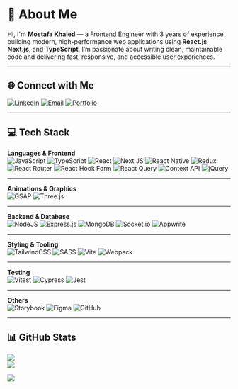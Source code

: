 # 💫 About Me
Hi, I'm **Mostafa Khaled** — a Frontend Engineer with 3 years of experience building modern, high-performance web applications using **React.js**, **Next.js**, and **TypeScript**. I’m passionate about writing clean, maintainable code and delivering fast, responsive, and accessible user experiences.

---

## 🌐 Connect with Me  

[![LinkedIn](https://img.shields.io/badge/LinkedIn-%230077B5.svg?style=flat-square&logo=linkedin&logoColor=white)](https://linkedin.com/in/mostafa-khaled-4527801b5)  [![Email](https://img.shields.io/badge/Email-D14836?style=flat-square&logo=gmail&logoColor=white)](mailto:m.khaled201774@gmail.com)  [![Portfolio](https://img.shields.io/badge/Portfolio-000000?style=flat-square&logo=About.me&logoColor=green)](https://portfolio2-rho-hazel.vercel.app/)

---

## 💻 Tech Stack

**Languages & Frontend**  
![JavaScript](https://img.shields.io/badge/javascript-%23323330.svg?style=flat-square&logo=javascript&logoColor=%23F7DF1E) ![TypeScript](https://img.shields.io/badge/typescript-%23007ACC.svg?style=flat-square&logo=typescript&logoColor=white) ![React](https://img.shields.io/badge/react-%2320232a.svg?style=flat-square&logo=react&logoColor=%2361DAFB) ![Next JS](https://img.shields.io/badge/Next-black?style=flat-square&logo=next.js&logoColor=white) ![React Native](https://img.shields.io/badge/react_native-%2320232a.svg?style=flat-square&logo=react&logoColor=%2361DAFB) ![Redux](https://img.shields.io/badge/redux-%23593d88.svg?style=flat-square&logo=redux&logoColor=white) ![React Router](https://img.shields.io/badge/React_Router-CA4245?style=flat-square&logo=react-router&logoColor=white) ![React Hook Form](https://img.shields.io/badge/React%20Hook%20Form-%23EC5990.svg?style=flat-square&logo=reacthookform&logoColor=white) ![React Query](https://img.shields.io/badge/-React%20Query-FF4154?style=flat-square&logo=react%20query&logoColor=white) ![Context API](https://img.shields.io/badge/Context--Api-000000?style=flat-square&logo=react) ![jQuery](https://img.shields.io/badge/jquery-%230769AD.svg?style=flat-square&logo=jquery&logoColor=white)

---

**Animations & Graphics**  
![GSAP](https://img.shields.io/badge/GSAP-88CE02.svg?style=flat-square&logo=greensock&logoColor=white) ![Three.js](https://img.shields.io/badge/three.js-black?style=flat-square&logo=three.js&logoColor=white)

---

**Backend & Database**  
![NodeJS](https://img.shields.io/badge/node.js-6DA55F?style=flat-square&logo=node.js&logoColor=white) ![Express.js](https://img.shields.io/badge/express.js-%23404d59.svg?style=flat-square&logo=express&logoColor=%2361DAFB) ![MongoDB](https://img.shields.io/badge/MongoDB-%234ea94b.svg?style=flat-square&logo=mongodb&logoColor=white) ![Socket.io](https://img.shields.io/badge/Socket.io-black?style=flat-square&logo=socket.io&badgeColor=010101) ![Appwrite](https://img.shields.io/badge/Appwrite-%23FD366E.svg?style=flat-square&logo=appwrite&logoColor=white)

---

**Styling & Tooling**  
![TailwindCSS](https://img.shields.io/badge/tailwindcss-%2338B2AC.svg?style=flat-square&logo=tailwind-css&logoColor=white) ![SASS](https://img.shields.io/badge/SASS-hotpink.svg?style=flat-square&logo=SASS&logoColor=white) ![Vite](https://img.shields.io/badge/vite-%23646CFF.svg?style=flat-square&logo=vite&logoColor=white) ![Webpack](https://img.shields.io/badge/webpack-%238DD6F9.svg?style=flat-square&logo=webpack&logoColor=black)

---

**Testing**  
![Vitest](https://img.shields.io/badge/Vitest-6E9F18?style=flat-square&logo=vitest&logoColor=white) ![Cypress](https://img.shields.io/badge/Cypress-17202C?style=flat-square&logo=cypress&logoColor=white) ![Jest](https://img.shields.io/badge/Jest-C21325?style=flat-square&logo=jest&logoColor=white)

---

**Others**  
![Storybook](https://img.shields.io/badge/-Storybook-FF4785?style=flat-square&logo=storybook&logoColor=white) ![Figma](https://img.shields.io/badge/figma-%23F24E1E.svg?style=flat-square&logo=figma&logoColor=white) ![GitHub](https://img.shields.io/badge/github-%23121011.svg?style=flat-square&logo=github&logoColor=white)

---

## 📊 GitHub Stats
![](https://nirzak-streak-stats.vercel.app/?user=Mo74806&theme=dark&hide_border=true)  
![](https://github-readme-stats.vercel.app/api/top-langs/?username=Mo74806&theme=dark&hide_border=true&include_all_commits=false&count_private=false&layout=compact)

[![](https://visitcount.itsvg.in/api?id=Mo74806&icon=0&color=0)](https://visitcount.itsvg.in)
